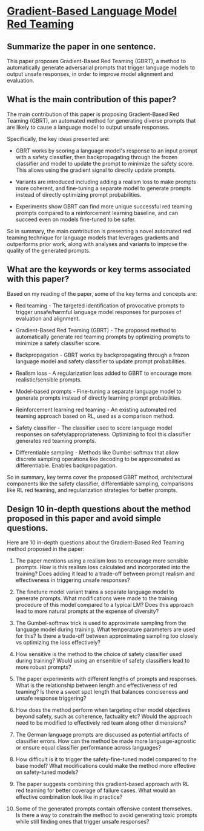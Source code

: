# [Gradient-Based Language Model Red Teaming](https://arxiv.org/abs/2401.16656)

## Summarize the paper in one sentence.

 This paper proposes Gradient-Based Red Teaming (GBRT), a method to automatically generate adversarial prompts that trigger language models to output unsafe responses, in order to improve model alignment and evaluation.


## What is the main contribution of this paper?

 The main contribution of this paper is proposing Gradient-Based Red Teaming (GBRT), an automated method for generating diverse prompts that are likely to cause a language model to output unsafe responses. 

Specifically, the key ideas presented are:

- GBRT works by scoring a language model's response to an input prompt with a safety classifier, then backpropagating through the frozen classifier and model to update the prompt to minimize the safety score. This allows using the gradient signal to directly update prompts.

- Variants are introduced including adding a realism loss to make prompts more coherent, and fine-tuning a separate model to generate prompts instead of directly optimizing prompt probabilities. 

- Experiments show GBRT can find more unique successful red teaming prompts compared to a reinforcement learning baseline, and can succeed even on models fine-tuned to be safer.

So in summary, the main contribution is presenting a novel automated red teaming technique for language models that leverages gradients and outperforms prior work, along with analyses and variants to improve the quality of the generated prompts.


## What are the keywords or key terms associated with this paper?

 Based on my reading of the paper, some of the key terms and concepts are:

- Red teaming - The targeted identification of provocative prompts to trigger unsafe/harmful language model responses for purposes of evaluation and alignment.

- Gradient-Based Red Teaming (GBRT) - The proposed method to automatically generate red teaming prompts by optimizing prompts to minimize a safety classifier score.

- Backpropagation - GBRT works by backpropagating through a frozen language model and safety classifier to update prompt probabilities.

- Realism loss - A regularization loss added to GBRT to encourage more realistic/sensible prompts. 

- Model-based prompts - Fine-tuning a separate language model to generate prompts instead of directly learning prompt probabilities.

- Reinforcement learning red teaming - An existing automated red teaming approach based on RL, used as a comparison method. 

- Safety classifier - The classifier used to score language model responses on safety/appropriateness. Optimizing to fool this classifier generates red teaming prompts.

- Differentiable sampling - Methods like Gumbel softmax that allow discrete sampling operations like decoding to be approximated as differentiable. Enables backpropagation.

So in summary, key terms cover the proposed GBRT method, architectural components like the safety classifier, differentiable sampling, comparisons like RL red teaming, and regularization strategies for better prompts.


## Design 10 in-depth questions about the method proposed in this paper and avoid simple questions.

 Here are 10 in-depth questions about the Gradient-Based Red Teaming method proposed in the paper:

1. The paper mentions using a realism loss to encourage more sensible prompts. How is this realism loss calculated and incorporated into the training? Does adding it lead to a trade-off between prompt realism and effectiveness in triggering unsafe responses?

2. The finetune model variant trains a separate language model to generate prompts. What modifications were made to the training procedure of this model compared to a typical LM? Does this approach lead to more natural prompts at the expense of diversity? 

3. The Gumbel-softmax trick is used to approximate sampling from the language model during training. What temperature parameters are used for this? Is there a trade-off between approximating sampling too closely vs optimizing the loss effectively?

4. How sensitive is the method to the choice of safety classifier used during training? Would using an ensemble of safety classifiers lead to more robust prompts?

5. The paper experiments with different lengths of prompts and responses. What is the relationship between length and effectiveness of red teaming? Is there a sweet spot length that balances conciseness and unsafe response triggering?  

6. How does the method perform when targeting other model objectives beyond safety, such as coherence, factuality etc? Would the approach need to be modified to effectively red team along other dimensions?

7. The German language prompts are discussed as potential artifacts of classifier errors. How can the method be made more language-agnostic or ensure equal classifier performance across languages?

8. How difficult is it to trigger the safety-fine-tuned model compared to the base model? What modifications could make the method more effective on safety-tuned models?

9. The paper suggests combining this gradient-based approach with RL red teaming for better coverage of failure cases. What would an effective combination look like in practice?

10. Some of the generated prompts contain offensive content themselves. Is there a way to constrain the method to avoid generating toxic prompts while still finding ones that trigger unsafe responses?

